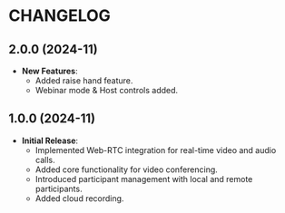 # CHANGELOG

## 2.0.0 (2024-11)

- **New Features**:
  - Added raise hand feature.
  - Webinar mode & Host controls added.
  
## 1.0.0 (2024-11)

- **Initial Release**:
    - Implemented Web-RTC integration for real-time video and audio calls.
    - Added core functionality for video conferencing.
    - Introduced participant management with local and remote participants.
    - Added cloud recording.